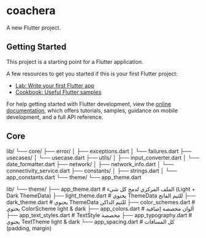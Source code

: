 # coachera

A new Flutter project.

## Getting Started

This project is a starting point for a Flutter application.

A few resources to get you started if this is your first Flutter project:

- [Lab: Write your first Flutter app](https://docs.flutter.dev/get-started/codelab)
- [Cookbook: Useful Flutter samples](https://docs.flutter.dev/cookbook)

For help getting started with Flutter development, view the
[online documentation](https://docs.flutter.dev/), which offers tutorials,
samples, guidance on mobile development, and a full API reference.


## Core 

lib/
└── core/
    ├── error/
    │   ├── exceptions.dart
    │   └── failures.dart
    ├── usecases/
    │   └── usecase.dart
    ├── utils/
    │   ├── input_converter.dart
    │   └── date_formatter.dart
    ├── network/
    │   ├── network_info.dart
    │   └── connectivity_service.dart
    ├── constants/
    │   ├── strings.dart
    │   └── app_constants.dart
    └── theme/
        └── app_theme.dart



lib/
└── theme/
├── app_theme.dart             # الملف المركزي لدمج كل شيء (Light + Dark ThemeData)
├── light_theme.dart           # يحتوي ThemeData للثيم الفاتح
├── dark_theme.dart            # يحتوي ThemeData للثيم الداكن
├── color_schemes.dart         # يحتوي ColorScheme light & dark
├── app_colors.dart            # ألوان مخصصة إضافية
├── app_text_styles.dart       # TextStyle مخصصة
├── app_typography.dart        # يحتوي TextTheme light & dark
└── app_spacing.dart           # كل المسافات (padding, margin)